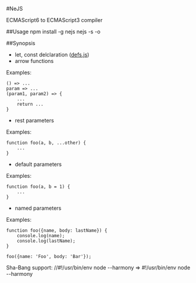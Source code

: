 #NeJS

ECMAScript6 to ECMAScript3 compiler

##Usage
    npm install -g nejs
    nejs -s <source> -o <output>

##Synopsis
* let, const delclaration ([defs.js](https://github.com/olov/defs))
* arrow functions

Examples:

    () => ...
    param => ...
    (param1, param2) => {
        ...
        return ...
    }

* rest parameters

Examples:

    function foo(a, b, ...other) {
        ...
    }

* default parameters

Examples:

    function foo(a, b = 1) {
        ...
    }

* named parameters

Examples:

    function foo({name, body: lastName}) {
        console.log(name);
        console.log(lastName);
    }

    foo({name: 'Foo', body: 'Bar'});


Sha-Bang support:
    //#!/usr/bin/env node --harmony
    => #!/usr/bin/env node --harmony